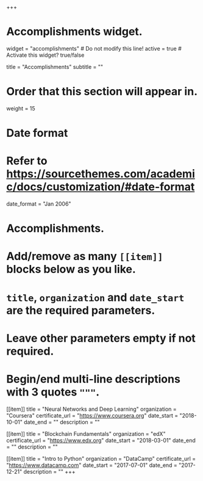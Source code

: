 +++
# Accomplishments widget.
widget = "accomplishments"  # Do not modify this line!
active = true  # Activate this widget? true/false

title = "Accomplish&shy;ments"
subtitle = ""

# Order that this section will appear in.
weight = 15

# Date format
#   Refer to https://sourcethemes.com/academic/docs/customization/#date-format
date_format = "Jan 2006"

# Accomplishments.
#   Add/remove as many `[[item]]` blocks below as you like.
#   `title`, `organization` and `date_start` are the required parameters.
#   Leave other parameters empty if not required.
#   Begin/end multi-line descriptions with 3 quotes `"""`.

[[item]] title = "Neural Networks and Deep Learning" organization = "Coursera" certificate_url = "https://www.coursera.org" date_start = "2018-10-01" date_end = "" description = ""

[[item]] title = "Blockchain Fundamentals" organization = "edX" certificate_url = "https://www.edx.org" date_start = "2018-03-01" date_end = "" description = ""

[[item]] title = "Intro to Python" organization = "DataCamp" certificate_url = "https://www.datacamp.com" date_start = "2017-07-01" date_end = "2017-12-21" description = ""
+++
